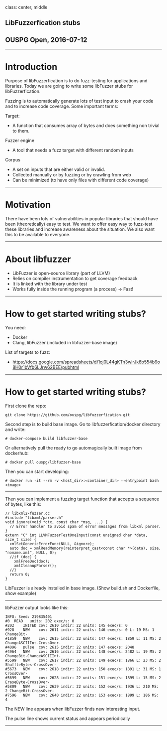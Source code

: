class: center, middle

## LibFuzzerfication stubs
## OUSPG Open, 2016-07-12

---

# Introduction
Purpose of libFuzzerfication is to do fuzz-testing for applications and libraries. Today we are going to write some libFuzzer stubs for libFuzzerfication.

Fuzzing is to automatically generate lots of test input to crash your code and to increase code coverage.
Some important terms:

Target:
- A function that consumes array of bytes and does something non trivial to them.

Fuzzer engine
- A tool that needs a fuzz target with different random inputs

Corpus
- A set on inputs that are either valid or invalid.
- Collected manually or by fuzzing or by crawling from web
- Can be minimized (to have only files with different code coverage)

---
# Motivation
There have been lots of vulnerabilities in popular libraries that should have been (theoretically) easy to test. We want to offer easy way to fuzz-test these libraries and increase awareness about the situation. We also want this to be available to everyone.

---

# About libfuzzer
* LibFuzzer is open-source library (part of LLVM)
* Relies on compiler instrumentation to get coverage feedback
* It is linked with the library under test
* Works fully inside the running program (a process) -> Fast!

---

# How to get started writing stubs?
You need:
- Docker
- Clang, libFuzzer (included in libfuzzer-base image)

List of targets to fuzz:
- https://docs.google.com/spreadsheets/d/1oj0L44gKTn3wlrJk6b554b9o8H0r1bVfb6LJrw62BEE/pubhtml

---
# How to get started writing stubs?

First clone the repo:
```
git clone https://github.com/ouspg/libfuzzerfication.git
```

Second step is to build base image. Go to libfuzzerfication/docker directory and write:
```
# docker-compose build libfuzzer-base
```
Or alternatively pull the ready to go automagically built image from dockerhub:
```
# docker pull ouspg/libfuzzer-base
```

Then you can start developing:
```
# docker run -it --rm -v <host_dir>:<container_dir> --entrypoint bash <image>
```

---

Then you can implement a fuzzing target function that accepts a sequence of bytes, like this:

```
// libxml2-fuzzer.cc
#include "libxml/parser.h"
void ignore(void *ctx, const char *msg, ...) {
  // Error handler to avoid spam of error messages from libxml parser.
}
extern "C" int LLVMFuzzerTestOneInput(const unsigned char *data, size_t size) {
  xmlSetGenericErrorFunc(NULL, &ignore);
  auto doc = xmlReadMemory(reinterpret_cast<const char *>(data), size, "noname.xml", NULL, 0);
  //if (doc) {
    xmlFreeDoc(doc);
    xmlCleanupParser();
  //}
  return 0;
}
```

LibFuzzer is already installed in base image.
(Show build.sh and Dockerfile, show example)

---

libFuzzer output looks like this:

```
INFO: Seed: 219835401
#0  READ   units: 202 exec/s: 0
#202    INITED cov: 2610 indir: 22 units: 145 exec/s: 0
#928    NEW    cov: 2611 indir: 22 units: 146 exec/s: 0 L: 19 MS: 1 ChangeBit-
#1859   NEW    cov: 2615 indir: 22 units: 147 exec/s: 1859 L: 11 MS: 2 ChangeASCIIInt-CrossOver-
#4096   pulse  cov: 2615 indir: 22 units: 147 exec/s: 2048
#4964   NEW    cov: 2616 indir: 22 units: 148 exec/s: 2482 L: 19 MS: 2 ChangeBit-ChangeASCIIInt-
#5599   NEW    cov: 2617 indir: 22 units: 149 exec/s: 1866 L: 23 MS: 2 ShuffleBytes-CrossOver-
#5673   NEW    cov: 2618 indir: 22 units: 150 exec/s: 1891 L: 31 MS: 1 CrossOver-
#5699   NEW    cov: 2628 indir: 22 units: 151 exec/s: 1899 L: 15 MS: 2 EraseByte-CrossOver-
#5809   NEW    cov: 2639 indir: 22 units: 152 exec/s: 1936 L: 210 MS: 2 ChangeBit-CrossOver-
#7596   NEW    cov: 2640 indir: 22 units: 153 exec/s: 1899 L: 186 MS: 4
```

The NEW line appears when libFuzzer finds new interesting input.

The pulse line shows current status and appears periodically

---
